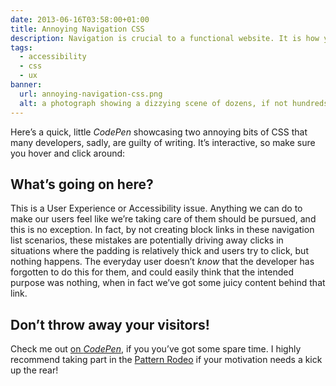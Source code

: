 ```yaml
---
date: 2013-06-16T03:58:00+01:00
title: Annoying Navigation CSS
description: Navigation is crucial to a functional website. It is how your users find the information they're after; get it right, and your users are happy—get it wrong, and they go insane!
tags:
  - accessibility
  - css
  - ux
banner:
  url: annoying-navigation-css.png
  alt: a photograph showing a dizzying scene of dozens, if not hundreds, of cars arranged tightly in all sorts of directions in what may be some kind of parking lot
---
```


Here’s a quick, little *CodePen* showcasing two annoying bits of CSS that many developers, sadly, are guilty of writing. It’s interactive, so make sure you hover and click around:

<c-codepen slug="LHqFy" height="740px"></c-codepen>

## What’s going on here?

This is a User Experience or Accessibility issue. Anything we can do to make our users feel like we’re taking care of them should be pursued, and this is no exception. In fact, by not creating block links in these navigation list scenarios, these mistakes are potentially driving away clicks in situations where the padding is relatively thick and users try to click, but nothing happens. The everyday user doesn’t *know* that the developer has forgotten to do this for them, and could easily think that the intended purpose was nothing, when in fact we’ve got some juicy content behind that link.

## Don’t throw away your visitors!

Check me out [on *CodePen*](https://codepen.io/chrisburnell "Chris Burnell on CodePen"), if you you’ve got some spare time. I highly recommend taking part in the [Pattern Rodeo](https://blog.codepen.io/rodeo/ "The Pattern Rodeo") if your motivation needs a kick up the rear!
